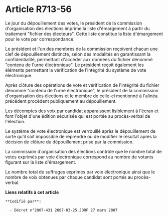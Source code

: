 # Article R713-56

Le jour du dépouillement des votes, le président de la commission d'organisation des élections imprime la liste d'émargement
à partir du traitement "fichier des électeurs". Cette liste constitue la liste d'émargement pour le vote par correspondance.

Le président et l'un des membres de la commission reçoivent chacun une clef de dépouillement distincte, selon des modalités
en garantissant la confidentialité, permettant d'accéder aux données du fichier dénommé "contenu de l'urne électronique". Le
président reçoit également les éléments permettant la vérification de l'intégrité du système de vote électronique.

Après clôture des opérations de vote et vérification de l'intégrité du fichier dénommé "contenu de l'urne électronique", le
président de la commission d'organisation des élections et le membre de celle-ci mentionné à l'alinéa précédent procèdent
publiquement au dépouillement.

Les décomptes des voix par candidat apparaissent lisiblement à l'écran et font l'objet d'une édition sécurisée qui est portée
au procès-verbal de l'élection.

Le système de vote électronique est verrouillé après le dépouillement de sorte qu'il soit impossible de reprendre ou de
modifier le résultat après la décision de clôture du dépouillement prise par la commission.

La commission d'organisation des élections contrôle que le nombre total de votes exprimés par voie électronique correspond au
nombre de votants figurant sur la liste d'émargement.

Le nombre total de suffrages exprimés par voie électronique ainsi que le nombre de voix obtenues par chaque candidat sont
portés au procès-verbal.

**Liens relatifs à cet article**

	**Codifié par**:

	  - Décret n°2007-431 2007-03-25 JORF 27 mars 2007
